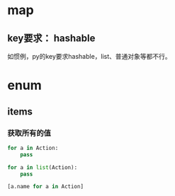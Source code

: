 



# map



## key要求： hashable



如惯例，py的key要求hashable，list、普通对象等都不行。



# enum



## items



### 获取所有的值



```python
for a in Action:
    pass

for a in list(Action):
    pass

[a.name for a in Action]
```

